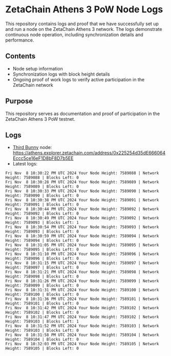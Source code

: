 # ZetaChain Athens 3 PoW Node Logs
This repository contains logs and proof that we have successfully set up and run a node on the ZetaChain Athens 3 network. The logs demonstrate continuous node operation, including synchronization details and performance.

## Contents
- Node setup information
- Synchronization logs with block height details
- Ongoing proof of work logs to verify active participation in the ZetaChain network

## Purpose
This repository serves as documentation and proof of participation in the ZetaChain Athens 3 PoW testnet.

## Logs

- [Third Bunny](https://thirdbunny.xyz/) node: https://athens.explorer.zetachain.com/address/0x225254d35dE666064Eccc5ce16eF1D8bF8D7b5EE
- Latest logs:
```
Fri Nov  8 10:30:22 PM UTC 2024 Your Node Height: 7589088 | Network Height: 7589088 | Blocks Left: 0
Fri Nov  8 10:30:28 PM UTC 2024 Your Node Height: 7589089 | Network Height: 7589089 | Blocks Left: 0
Fri Nov  8 10:30:33 PM UTC 2024 Your Node Height: 7589090 | Network Height: 7589090 | Blocks Left: 0
Fri Nov  8 10:30:38 PM UTC 2024 Your Node Height: 7589091 | Network Height: 7589091 | Blocks Left: 0
Fri Nov  8 10:30:44 PM UTC 2024 Your Node Height: 7589092 | Network Height: 7589092 | Blocks Left: 0
Fri Nov  8 10:30:49 PM UTC 2024 Your Node Height: 7589092 | Network Height: 7589093 | Blocks Left: 1
Fri Nov  8 10:30:54 PM UTC 2024 Your Node Height: 7589093 | Network Height: 7589093 | Blocks Left: 0
Fri Nov  8 10:30:59 PM UTC 2024 Your Node Height: 7589094 | Network Height: 7589094 | Blocks Left: 0
Fri Nov  8 10:31:05 PM UTC 2024 Your Node Height: 7589095 | Network Height: 7589095 | Blocks Left: 0
Fri Nov  8 10:31:10 PM UTC 2024 Your Node Height: 7589096 | Network Height: 7589096 | Blocks Left: 0
Fri Nov  8 10:31:15 PM UTC 2024 Your Node Height: 7589097 | Network Height: 7589097 | Blocks Left: 0
Fri Nov  8 10:31:21 PM UTC 2024 Your Node Height: 7589098 | Network Height: 7589098 | Blocks Left: 0
Fri Nov  8 10:31:26 PM UTC 2024 Your Node Height: 7589099 | Network Height: 7589099 | Blocks Left: 0
Fri Nov  8 10:31:31 PM UTC 2024 Your Node Height: 7589100 | Network Height: 7589100 | Blocks Left: 0
Fri Nov  8 10:31:36 PM UTC 2024 Your Node Height: 7589101 | Network Height: 7589101 | Blocks Left: 0
Fri Nov  8 10:31:42 PM UTC 2024 Your Node Height: 7589102 | Network Height: 7589102 | Blocks Left: 0
Fri Nov  8 10:31:47 PM UTC 2024 Your Node Height: 7589102 | Network Height: 7589103 | Blocks Left: 1
Fri Nov  8 10:31:52 PM UTC 2024 Your Node Height: 7589103 | Network Height: 7589103 | Blocks Left: 0
Fri Nov  8 10:31:58 PM UTC 2024 Your Node Height: 7589104 | Network Height: 7589104 | Blocks Left: 0
Fri Nov  8 10:32:03 PM UTC 2024 Your Node Height: 7589105 | Network Height: 7589105 | Blocks Left: 0
```
